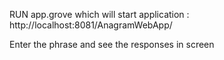 RUN app.grove which will start application :
http://localhost:8081/AnagramWebApp/

Enter the phrase and see the responses in screen 

